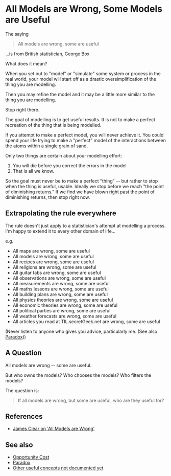 # All Models are Wrong, Some Models are Useful

The saying

> All models are wrong, some are useful

...is from British statistician, George Box

What does it mean?


When you set out to "model" or "simulate" some system or process in the real world, your model will start off as a drastic oversimplification of the thing you are modelling.

Then you may refine the model and it may be a little more similar to the thing you are modelling.

Stop right there.

The goal of modelling is to get useful results. It is not to make a perfect recreation of the thing that is being modelled.

If you attempt to make a perfect model, you will never achieve it. You could spend your life trying to make a "perfect" model of the interactions between the atoms within a single grain of sand.

Only two things are certain about your modelling effort:

1. You will die before you correct the errors in the model
2. That is all we know.


So the goal must never be to make a perfect "thing" -- but rather to stop when the thing is useful, usable. Ideally we stop before we reach "the point of diminishing returns." If we find we have blown right past the point of diminishing returns, then stop right now.


## Extrapolating the rule everywhere

The rule doesn't just apply to a statistician's attempt at modelling a process. I'm happy to extend it to every other domain of life...

e.g.

- All maps are wrong, some are useful
- All models are wrong, some are useful
- All recipes are wrong, some are useful
- All religions are wrong, some are useful
- All guitar tabs are wrong, some are useful
- All observations are wrong, some are useful
- All measurements are wrong, some are useful
- All maths lessons are wrong, some are useful
- All building plans are wrong, some are useful
- All physics theories are wrong, some are useful
- All economic theories are wrong, some are useful
- All political parties are wrong, some are useful
- All weather forecasts are wrong, some are useful
- All articles you read at TIL.secretGeek.net are wrong, some are useful


(Never listen to anyone who gives you advice, particularly me. (See also [Paradox](https://wiki.secretgeek.net/paradox)))


## A Question


All models are wrong -- some are useful.

But who owns the models? Who chooses the models? Who filters the models?

The question is:

> If all models are wrong, but some are useful, who are they useful for?


## References

- [James Clear on 'All Models are Wrong'](https://jamesclear.com/all-models-are-wrong)

## See also

- [Opportunity Cost](opportunity_cost.md)
- [Paradox](https://wiki.secretgeek.net/paradox)
- [Other useful concepts not documented yet](list_of_potentially_useful_concepts.md)
